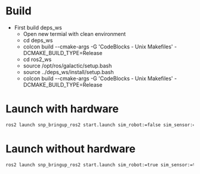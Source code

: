 # Build
- First build deps_ws
  - Open new termial with clean environment
  - cd deps_ws
  - colcon build --cmake-args -G 'CodeBlocks - Unix Makefiles' -DCMAKE_BUILD_TYPE=Release
  - cd ros2_ws
  - source /opt/ros/galactic/setup.bash
  - source ../deps_ws/install/setup.bash
  - colcon build --cmake-args -G 'CodeBlocks - Unix Makefiles' -DCMAKE_BUILD_TYPE=Release

# Launch with hardware
``` bash
ros2 launch snp_bringup_ros2 start.launch sim_robot:=false sim_sensor:=false
```

# Launch without hardware
``` bash
ros2 launch snp_bringup_ros2 start.launch sim_robot:=true sim_sensor:=true
```
